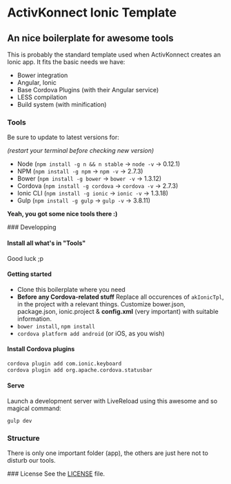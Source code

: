 # ActivKonnect Ionic Template
## An nice boilerplate for awesome tools

This is probably the standard template used when ActivKonnect creates an Ionic app.
It fits the basic needs we have:

- Bower integration
- Angular, Ionic
- Base Cordova Plugins (with their Angular service)
- LESS compilation
- Build system (with minification)

### Tools
Be sure to update to latest versions for:

*(restart your terminal before checking new version)*

- Node (`npm install -g n && n stable` → `node -v` → 0.12.1)
- NPM (`npm install -g npm` → `npm -v` → 2.7.3)
- Bower (`npm install -g bower` → `bower -v` → 1.3.12)
- Cordova (`npm install -g cordova` → `cordova -v` → 2.7.3)
- Ionic CLI (`npm install -g ionic` → `ionic -v` → 1.3.18)
- Gulp (`npm install -g gulp` → `gulp -v` → 3.8.11)

**Yeah, you got some nice tools there :)**

### Developping

#### Install all what's in "Tools"
Good luck ;p

#### Getting started
- Clone this boilerplate where you need
- **Before any Cordova-related stuff**
Replace all occurences of `akIonicTpl`, in the project with a relevant things.
Customize bower.json, package.json, ionic.project & **config.xml** (very important)
with suitable information.
- `bower install`, `npm install`
- `cordova platform add android` (or iOS, as you wish)


#### Install Cordova plugins
```bash
cordova plugin add com.ionic.keyboard
cordova plugin add org.apache.cordova.statusbar
```

#### Serve
Launch a development server with LiveReload using this awesome and so magical command:

`gulp dev`

### Structure
There is only one important folder (app), the others are just here not to disturb our tools.

### License
See the [LICENSE](https://github.com/ActivKonnect/ak-ionic-tpl/blob/master/LICENSE) file.
